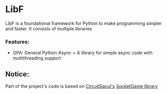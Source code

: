 # LibF

LibF is a foundational framework for Python to make programming simpler and faster. It consists of multiple libraries

### Features:
 - GPA: General Python Async = A library for simple async code with multithreading support


## Notice:  
Part of the project's code is based on [CircuitSacul's](https://github.com/CircuitSacul) [SocketGame library](https://github.com/CircuitSacul/SocketGame)
